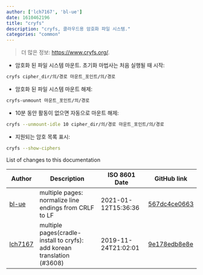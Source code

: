 ```yaml
---
author: ['lch7167', 'bl-ue']
date: 1610462196
title: "cryfs"
description: "cryfs, 클라우드용 암호화 파일 시스템."
categories: "common"
---
```

> 더 많은 정보: <https://www.cryfs.org/>.

- 암호화 된 파일 시스템 마운트. 초기화 마법사는 처음 실행될 때 시작:

```bash
cryfs cipher_dir/의/경로 마운트_포인트/의/경로
```

- 암호화 된 파일 시스템 마운트 해제:

```bash
cryfs-unmount 마운트_포인트/의/경로
```

- 10분 동안 활동이 없으면 자동으로 마운트 해제:

```bash
cryfs --unmount-idle 10 cipher_dir/의/경로 마운트_포인트/의/경로
```

- 지원되는 암호 목록 표시:

```bash
cryfs --show-ciphers
```
List of changes to this documentation


Author | Description | ISO 8601 Date | GitHub link
------|-----|-----|-----
[bl-ue](mailto:54780737+bl-ue@users.noreply.github.com) | multiple pages: normalize line endings from CRLF to LF | 2021-01-12T15:36:36 | [567dc4ce0663](https://github.com/tldr-pages/tldr/commit/567dc4ce0663231ea1b8b9533b327094eb82ba1f)
[lch7167](mailto:youngsj69@gmail.com) | multiple pages(cradle-install to cryfs): add korean translation (#3608) | 2019-11-24T21:02:01 | [9e178edb8e8e](https://github.com/tldr-pages/tldr/commit/9e178edb8e8e6f08faaee69479fdedc424453333)

